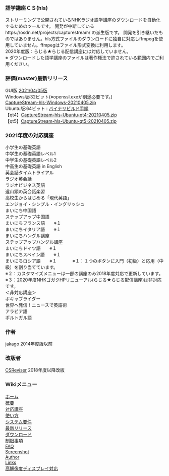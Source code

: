 ### 語学講座ＣＳ(hls)
ストリーミングで公開されているNHKラジオ語学講座のダウンロードを自動化するためのツールです。 開発が中断しているhttps://osdn.net/projects/capturestream/  の派生版です。 開発を引き継いだものではありません。hls方式ファイルのダウンロードに独自に対応しffmpegを使用していません。ffmpegはファイル形式変換に利用します。              
2020年度版：らじる★らじる配信講座には対応していません。                  
※ ダウンロードした語学講座のファイルは著作権法で許されている範囲内でご利用ください。       
   
### 評価(master)最新リリース  
GUI版  [2021/04/05版](https://github.com/CSReviser/CaptureStream-hls/releases/tag/20210405)   
Windows版:32ビット(※openssl.exeが別途必要です。)   
[CaptureStream-hls-Windows-20210405.zip](https://github.com/CSReviser/CaptureStream-hls/releases/download/20210405/CaptureStream-hls-Windows-20210405.zip)   
Ubuntu版:64ビット : [バイナリビルド手順](https://github.com/CSReviser/CaptureStream/wiki/ビルド手順(hls版))                          
【qt4】[CaptureStream-hls-Ubuntu-qt4-20210405.zip](https://github.com/CSReviser/CaptureStream-hls/releases/download/20210405/CaptureStream-hls-Ubuntu-qt4-20210405.zip)                                                                                                            
【qt5】[CaptureStream-hls-Ubuntu-qt5-20210405.zip](https://github.com/CSReviser/CaptureStream-hls/releases/download/20210405/CaptureStream-hls-Ubuntu-qt5-20210405.zip)                                                                                                    　　　            


### 2021年度の対応講座  
小学生の基礎英語  
中学生の基礎英語レベル1  
中学生の基礎英語レベル2  
中高生の基礎英語 in English  
英会話タイムトライアル   
ラジオ英会話  
ラジオビジネス英語     
遠山顕の英会話楽習    
高校生からはじめる「現代英語」     
エンジョイ・シンプル・イングリッシュ      
まいにち中国語     
ステップアップ中国語    
まいにちフランス語　　※１    
まいにちイタリア語　　※１    
まいにちハングル講座        
ステップアップハングル講座         
まいにちドイツ語　　※１    
まいにちスペイン語　　※１    
まいにちロシア語　　※１ 
　　　
※１：１つのボタンに入門（初級）と応用（中級）を割り当てています。  
※２：カスタマイズメニューは一部の講座のみ2018年度対応で更新しています。    
※３：2020年度NHKゴガクHPリニューアル(らじる★らじる配信講座)は非対応です。    
＜非対応講座＞   
ボキャブライダー       
世界へ発信！ニュースで英語術      
アラビア語       
ポルトガル語          

### 作者  
[jakago](https://github.com/jakago) 2014年度版以前  
### 改版者  
[CSReviser](https://github.com/CSReviser) 2018年度以降改版    
    
    
    
### Wikiメニュー
[ホーム](https://github.com/CSReviser/CaptureStream/wiki/CaptureStream)   
[概要](https://github.com/CSReviser/CaptureStream/wiki/%E6%A6%82%E8%A6%81)   
[対応講座](https://github.com/CSReviser/CaptureStream/wiki/%E5%AF%BE%E5%BF%9C%E8%AC%9B%E5%BA%A7)    
[使い方](https://github.com/CSReviser/CaptureStream/wiki/%E4%BD%BF%E3%81%84%E6%96%B9)   
[システム要件](https://github.com/CSReviser/CaptureStream/wiki/%E3%82%B7%E3%82%B9%E3%83%86%E3%83%A0%E8%A6%81%E4%BB%B6)   
[最新リリース](https://github.com/CSReviser/CaptureStream/wiki/%E6%9C%80%E6%96%B0%E3%83%AA%E3%83%AA%E3%83%BC%E3%82%B9)   
[ダウンロード](https://github.com/CSReviser/CaptureStream/wiki/%E3%83%80%E3%82%A6%E3%83%B3%E3%83%AD%E3%83%BC%E3%83%89)   
[制限事項](https://github.com/CSReviser/CaptureStream/wiki/%E5%88%B6%E9%99%90%E4%BA%8B%E9%A0%85)   
[FAQ](https://github.com/CSReviser/CaptureStream/wiki/FAQ)   
[Screenshot](https://github.com/CSReviser/CaptureStream/wiki/スクリーンショット)   
[Author](https://github.com/CSReviser/CaptureStream/wiki/作者・改版者)   
[Links](https://github.com/CSReviser/CaptureStream/wiki/リンク/)   
[高解像度ディスプレイ対応](https://github.com/CSReviser/CaptureStream/wiki/高解像度DPI対応)

